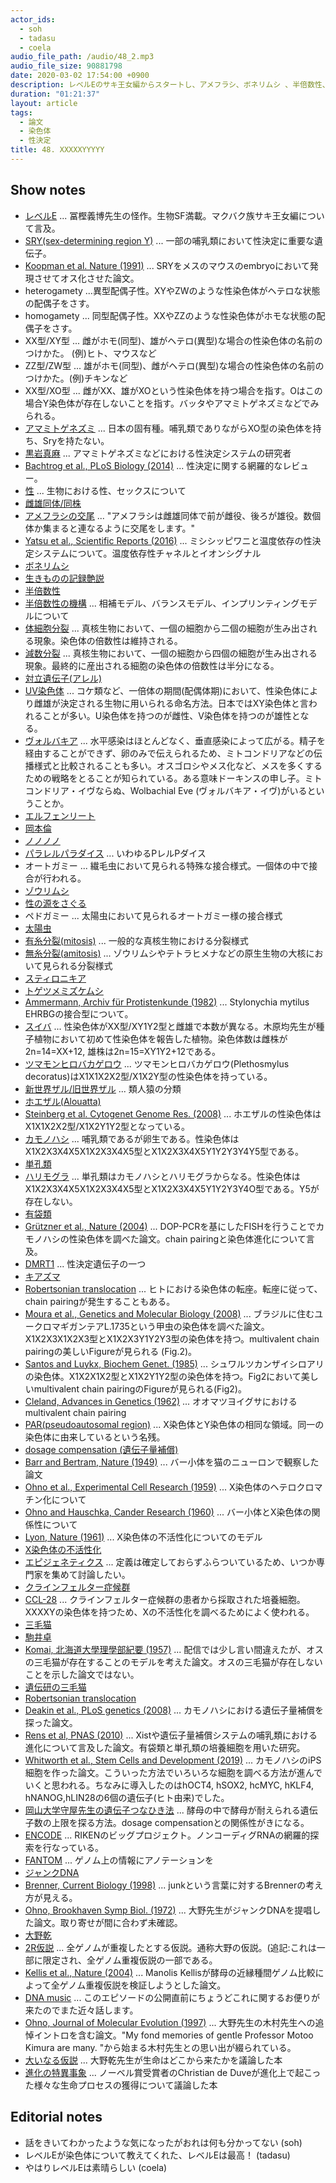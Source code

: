 ```yaml
---
actor_ids:
  - soh
  - tadasu
  - coela
audio_file_path: /audio/48_2.mp3
audio_file_size: 90881798
date: 2020-03-02 17:54:00 +0900
description: レベルEのサキ王女編からスタートし、アメフラシ、ボネリムシ 、半倍数性、ヴォルバキアによる破壊、ゾウリムシ、カモノハシ、オスの三毛猫など、真核生物における多様な性決定システムと性染色体について話しました。 
duration: "01:21:37"
layout: article
tags: 
  - 論文
  - 染色体
  - 性決定
title: 48. XXXXXYYYYY
---
```


## Show notes
- [レベルE](https://www.amazon.co.jp/dp/B00KYMOCAS/?tag=researchatf04-22) ... 冨樫義博先生の怪作。生物SF満載。マクバク族サキ王女編について言及。
- [SRY(sex-determining region Y)](https://ghr.nlm.nih.gov/gene/SRY) ... 一部の哺乳類において性決定に重要な遺伝子。
- [Koopman et al. Nature (1991)](https://www.nature.com/articles/351117a0) ... SRYをメスのマウスのembryoにおいて発現させてオス化させた論文。
- heterogamety ...異型配偶子性。XYやZWのような性染色体がヘテロな状態の配偶子をさす。
- homogamety ... 同型配偶子性。XXやZZのような性染色体がホモな状態の配偶子をさす。
- XX型/XY型 ... 雌がホモ(同型)、雄がヘテロ(異型)な場合の性染色体の名前のつけかた。 (例)ヒト、マウスなど
- ZZ型/ZW型 ... 雄がホモ(同型)、雌がヘテロ(異型)な場合の性染色体の名前のつけかた。(例)チキンなど
- XX型/XO型 ... 雌がXX、雄がXOという性染色体を持つ場合を指す。Oはこの場合Y染色体が存在しないことを指す。バッタやアマミトゲネズミなどでみられる。
- [アマミトゲネズミ](https://ja.wikipedia.org/wiki/%E3%82%A2%E3%83%9E%E3%83%9F%E3%83%88%E3%82%B2%E3%83%8D%E3%82%BA%E3%83%9F) ... 日本の固有種。哺乳類でありながらXO型の染色体を持ち、Sryを持たない。
- [黒岩真麻](https://sites.google.com/site/kuroiwagroup/) ... アマミトゲネズミなどにおける性決定システムの研究者
- [Bachtrog et al., PLoS Biology (2014)](https://journals.plos.org/plosbiology/article?id=10.1371/journal.pbio.1001899) ... 性決定に関する網羅的なレビュー。
- [性](https://ja.wikipedia.org/wiki/%E6%80%A7_(%E7%94%9F%E7%89%A9%E5%AD%A6)) ... 生物における性、セックスについて
- [雌雄同体/同株](https://ja.wikipedia.org/wiki/%E9%9B%8C%E9%9B%84%E5%90%8C%E4%BD%93)
- [アメフラシの交尾](http://sunobeken.blog.fc2.com/blog-entry-12.html) ... "アメフラシは雌雄同体で前が雌役、後ろが雄役。数個体か集まると連なるように交尾をします。"
- [Yatsu et al., Scientific Reports (2016)](https://www.nature.com/articles/srep18581) ... ミシシッピワニと温度依存の性決定システムについて。温度依存性チャネルとイオンシグナル
- [ボネリムシ](http://www.ii-okinawa.ne.jp/people/croissan/nanjakorya/bonerimusi.html)
- [生きものの記録艶説](https://dl.ndl.go.jp/info:ndljp/pid/2934785)
- [半倍数性](https://ja.wikipedia.org/wiki/%E5%8D%8A%E5%80%8D%E6%95%B0%E6%80%A7)
- [半倍数性の機構](https://www.jstage.jst.go.jp/article/nl2001jsce/2003/111/2003_111_111_31/_pdf/-char/ja) ... 相補モデル、バランスモデル、インプリンティングモデルについて
- [体細胞分裂](https://ja.wikipedia.org/wiki/%E4%BD%93%E7%B4%B0%E8%83%9E%E5%88%86%E8%A3%82) ... 真核生物において、一個の細胞から二個の細胞が生み出される現象。染色体の倍数性は維持される。
- [減数分裂](https://ja.wikipedia.org/wiki/%E6%B8%9B%E6%95%B0%E5%88%86%E8%A3%82) ... 真核生物において、一個の細胞から四個の細胞が生み出される現象。最終的に産出される細胞の染色体の倍数性は半分になる。
- [対立遺伝子(アレル)](https://ja.wikipedia.org/wiki/%E5%AF%BE%E7%AB%8B%E9%81%BA%E4%BC%9D%E5%AD%90)
- [UV染色体](https://www.ncbi.nlm.nih.gov/pmc/articles/PMC6128410/) ... コケ類など、一倍体の期間(配偶体期)において、性染色体により雌雄が決定される生物に用いられる命名方法。日本ではXY染色体と言われることが多い。U染色体を持つのが雌性、V染色体を持つのが雄性となる。
- [ヴォルバキア](https://ja.wikipedia.org/wiki/%E3%83%9C%E3%83%AB%E3%83%90%E3%82%AD%E3%82%A2) ... 水平感染はほとんどなく、垂直感染によって広がる。精子を経由することができず、卵のみで伝えられるため、ミトコンドリアなどの伝播様式と比較されることも多い。オスゴロシやメス化など、メスを多くするための戦略をとることが知られている。ある意味ドーキンスの申し子。ミトコンドリア・イヴならぬ、Wolbachial Eve (ヴォルバキア・イヴ)がいるということか。
- [エルフェンリート](https://www.amazon.co.jp/dp/B00ECT85R0/?tag=researchatf04-22)
- [岡本倫](https://ja.wikipedia.org/wiki/%E5%B2%A1%E6%9C%AC%E5%80%AB)
- [ノノノノ](https://www.amazon.co.jp/dp/B00ALSZQIW/?tag=researchatf04-22)
- [パラレルパラダイス](https://yanmaga.jp/c/parapara/) ... いわゆるPレルPダイス
- オートガミー ... 繊毛虫において見られる特殊な接合様式。一個体の中で接合が行われる。
- [ゾウリムシ](https://ja.wikipedia.org/wiki/%E3%82%BE%E3%82%A6%E3%83%AA%E3%83%A0%E3%82%B7)
- [性の源をさぐる](https://www.amazon.co.jp/%E6%80%A7%E3%81%AE%E6%BA%90%E3%82%92%E3%81%95%E3%81%90%E3%82%8B-%E5%B2%A9%E6%B3%A2%E6%96%B0%E6%9B%B8-%E6%A8%8B%E6%B8%A1-%E5%AE%8F%E4%B8%80/dp/4004203457)
- ペドガミー ... 太陽虫において見られるオートガミー様の接合様式
- [太陽虫](https://ja.wikipedia.org/wiki/%E5%A4%AA%E9%99%BD%E8%99%AB)
- [有糸分裂(mitosis)](https://ja.wikipedia.org/wiki/%E6%9C%89%E7%B3%B8%E5%88%86%E8%A3%82) ...  一般的な真核生物における分裂様式
- [無糸分裂(amitosis)](https://www.weblio.jp/content/%E7%84%A1%E7%B3%B8%E5%88%86%E8%A3%82) ... ゾウリムシやテトラヒメナなどの原生生物の大核において見られる分裂様式
- [スティロニキア](https://ja.wikipedia.org/wiki/%E3%82%B9%E3%83%86%E3%82%A3%E3%83%AD%E3%83%8B%E3%82%AD%E3%82%A2)
- [トゲツメミズケムシ](https://www.edu-ctr.pref.kanagawa.jp/kyouka/seibutu/micro/parts/10.html)
- [Ammermann, Archiv für Protistenkunde (1982)](https://www.sciencedirect.com/science/article/abs/pii/S0003936582800547) ... Stylonychia mytilus EHRBGの接合型について。
- [スイバ](https://ja.wikipedia.org/wiki/%E3%82%B9%E3%82%A4%E3%83%90) ... 性染色体がXX型/XY1Y2型と雌雄で本数が異なる。木原均先生が種子植物において初めて性染色体を報告した植物。染色体数は雌株が2n=14=XX+12, 雄株は2n=15=XY1Y2+12である。
- [ツマモンヒロバカゲロウ](https://www.jstage.jst.go.jp/article/ggs1921/31/2/31_2_54/_pdf/-char/ja) ... ツマモンヒロバカゲロウ(Plethosmylus decoratus)はX1X1X2X2型/X1X2Y型の性染色体を持っている。
- [新世界ザル/旧世界ザル](https://www.pri.kyoto-u.ac.jp/PRI-QandA/BKeitouju.html) ... 類人猿の分類
- [ホエザル(Alouatta)](https://natgeo.nikkeibp.co.jp/nng/article/20141218/428900/) 
- [Steinberg et al. Cytogenet Genome Res. (2008)](https://www.ncbi.nlm.nih.gov/pubmed/19096205) ... ホエザルの性染色体はX1X1X2X2型/X1X2Y1Y2型となっている。
- [カモノハシ](https://ja.wikipedia.org/wiki/%E3%82%AB%E3%83%A2%E3%83%8E%E3%83%8F%E3%82%B7) ... 哺乳類であるが卵生である。性染色体はX1X2X3X4X5X1X2X3X4X5型とX1X2X3X4X5Y1Y2Y3Y4Y5型である。
- [単孔類](https://kotobank.jp/word/%E5%8D%98%E5%AD%94%E9%A1%9E-95014)
- [ハリモグラ](https://ja.wikipedia.org/wiki/%E3%83%8F%E3%83%AA%E3%83%A2%E3%82%B0%E3%83%A9) ... 単孔類はカモノハシとハリモグラからなる。性染色体はX1X2X3X4X5X1X2X3X4X5型とX1X2X3X4X5Y1Y2Y3Y4O型である。Y5が存在しない。
- [有袋類](https://ja.wikipedia.org/wiki/%E6%9C%89%E8%A2%8B%E9%A1%9E)
- [Grützner et al., Nature (2004)](https://www.nature.com/articles/nature03021) ... DOP-PCRを基にしたFISHを行うことでカモノハシの性染色体を調べた論文。chain pairingと染色体進化について言及。
- [DMRT1](https://ghr.nlm.nih.gov/gene/DMRT1) ... 性決定遺伝子の一つ
- [キアズマ](https://www.weblio.jp/content/%E3%82%AD%E3%82%A2%E3%82%BA%E3%83%9E)
- [Robertsonian translocation](https://en.wikipedia.org/wiki/Robertsonian_translocation) ... ヒトにおける染色体の転座。転座に従って、chain pairingが発生することもある。
- [Moura et al., Genetics and Molecular Biology (2008)](http://www.scielo.br/scielo.php?script=sci_arttext&pid=S1415-47572008000300007) ... ブラジルに住むユークロマギガンテアL.1735という甲虫の染色体を調べた論文。X1X2X3X1X2X3型とX1X2X3Y1Y2Y3型の染色体を持つ。multivalent chain pairingの美しいFigureが見られる (Fig.2)。
- [Santos and Luykx, Biochem Genet. (1985)](https://www.ncbi.nlm.nih.gov/pubmed/4084214) ... シュワルツカンザイシロアリの染色体。X1X2X1X2型とX1X2Y1Y2型の染色体を持つ。Fig2において美しいmultivalent chain pairingのFigureが見られる(Fig2)。
- [Cleland, Advances in Genetics (1962)](https://www.sciencedirect.com/science/article/abs/pii/S0065266008602874) ... オオマツヨイグサにおけるmultivalent chain pairing
- [PAR(pseudoautosomal region)](https://en.wikipedia.org/wiki/Pseudoautosomal_region) ... X染色体とY染色体の相同な領域。同一の染色体に由来しているという名残。
- [dosage compensation (遺伝子量補償)](https://ja.wikipedia.org/wiki/%E9%81%BA%E4%BC%9D%E5%AD%90%E9%87%8F%E8%A3%9C%E5%84%9F)
- [Barr and Bertram, Nature (1949)](https://www.nature.com/articles/163676a0) ... バー小体を猫のニューロンで観察した論文
- [Ohno et al., Experimental Cell Research (1959)](https://www.sciencedirect.com/science/article/abs/pii/001448275990031X) ... X染色体のヘテロクロマチン化について
- [Ohno and Hauschka, Cander Research (1960)](https://cancerres.aacrjournals.org/content/20/4/541.long) ... バー小体とX染色体の関係性について
- [Lyon, Nature (1961)](https://www.nature.com/articles/190372a0) ... X染色体の不活性化についてのモデル
- [X染色体の不活性化](https://ja.wikipedia.org/wiki/X%E6%9F%93%E8%89%B2%E4%BD%93%E3%81%AE%E4%B8%8D%E6%B4%BB%E6%80%A7%E5%8C%96)
- [エピジェネティクス](https://ja.wikipedia.org/wiki/%E3%82%A8%E3%83%94%E3%82%B8%E3%82%A7%E3%83%8D%E3%83%86%E3%82%A3%E3%82%AF%E3%82%B9) ... 定義は確定しておらずふらついているため、いつか専門家を集めて討論したい。
- [クラインフェルター症候群](https://ja.wikipedia.org/wiki/%E3%82%AF%E3%83%A9%E3%82%A4%E3%83%B3%E3%83%95%E3%82%A7%E3%83%AB%E3%82%BF%E3%83%BC%E7%97%87%E5%80%99%E7%BE%A4)
- [CCL-28](https://www.atcc.org/Products/All/CCL-28.aspx) ... クラインフェルター症候群の患者から採取された培養細胞。XXXXYの染色体を持つため、Xの不活性化を調べるためによく使われる。
- [三毛猫](https://ja.wikipedia.org/wiki/%E4%B8%89%E6%AF%9B%E7%8C%AB)
- [駒井卓](https://ja.wikipedia.org/wiki/%E9%A7%92%E4%BA%95%E5%8D%93)
- [Komai, 北海道大學理學部紀要 (1957)](https://eprints.lib.hokudai.ac.jp/dspace/bitstream/2115/27237/1/13(1_4)_P253-258.pdf) ... 配信では少し言い間違えたが、オスの三毛猫が存在することのモデルを考えた論文。オスの三毛猫が存在しないことを示した論文ではない。
- [遺伝研の三毛猫](https://izu.keizai.biz/headline/303/)
- [Robertsonian translocation](https://en.wikipedia.org/wiki/Robertsonian_translocation)
- [Deakin et al., PLoS genetics (2008)](https://journals.plos.org/plosgenetics/article?id=10.1371/journal.pgen.1000140) ... カモノハシにおける遺伝子量補償を探った論文。
- [Rens et al, PNAS (2010)](https://www.pnas.org/content/107/41/17657.long) ... Xistや遺伝子量補償システムの哺乳類における進化について言及した論文。有袋類と単孔類の培養細胞を用いた研究。
- [Whitworth et al., Stem Cells and Development (2019)](https://www.liebertpub.com/doi/pdf/10.1089/scd.2018.0179) ... カモノハシのiPS細胞を作った論文。こういった方法でいろいろな細胞を調べる方法が進んでいくと思われる。ちなみに導入したのはhOCT4, hSOX2, hcMYC, hKLF4, hNANOG,hLIN28の6個の遺伝子(ヒト由来)でした。
- [岡山大学守屋先生の遺伝子つなひき法](https://tenure5.vbl.okayama-u.ac.jp/~hisaom/HMwiki/index.php?%E9%81%BA%E4%BC%9D%E5%AD%90%E3%81%A4%E3%81%AA%E3%81%B2%E3%81%8D%E6%B3%95) ... 酵母の中で酵母が耐えられる遺伝子数の上限を探る方法。dosage compensationとの関係性がきになる。
- [ENCODE](https://www.encodeproject.org/) ... RIKENのビッグプロジェクト。ノンコーディグRNAの網羅的探索を行なっている。
- [FANTOM](https://fantom.gsc.riken.jp/) ... ゲノム上の情報にアノテーションを
- [ジャンクDNA](https://ja.wikipedia.org/wiki/%E3%82%B8%E3%83%A3%E3%83%B3%E3%82%AFDNA)
- [Brenner, Current Biology (1998)](https://www.cell.com/current-biology/fulltext/S0960-9822(98)70427-0) ... junkという言葉に対するBrennerの考え方が見える。
- [Ohno, Brookhaven Symp Biol. (1972)](https://www.ncbi.nlm.nih.gov/pubmed/5065367) ... 大野先生がジャンクDNAを提唱した論文。取り寄せが間に合わず未確認。
- [大野乾](https://ja.wikipedia.org/wiki/%E5%A4%A7%E9%87%8E%E4%B9%BE)
- [2R仮説](https://ja.wikipedia.org/wiki/2R%E4%BB%AE%E8%AA%AC) ... 全ゲノムが重複したとする仮説。通称大野の仮説。(追記:これは一部に限定され、全ゲノム重複仮説の一部である。
- [Kellis et al., Nature (2004)](https://www.nature.com/articles/nature02424) ... Manolis Kellisが酵母の近縁種間ゲノム比較によって全ゲノム重複仮説を検証しようとした論文。
- [DNA music](https://en.wikipedia.org/wiki/Protein_music) ...  このエピソードの公開直前にちょうどこれに関するお便りが来たのでまた近々話します。
- [Ohno, Journal of Molecular Evolution (1997)](https://link.springer.com/article/10.1007/PL00000055) ... 大野先生の木村先生への追悼イントロを含む論文。"My fond memories of gentle Professor Motoo Kimura are many. "から始まる木村先生との思い出が綴られている。
- [大いなる仮説](https://www.amazon.co.jp/dp/4946398678/?tag=researchatf04-22) ... 大野乾先生が生命はどこから来たかを議論した本
- [進化の特異事象](https://www.amazon.co.jp/dp/4903532054/?tag=researchatf04-22) ... ノーベル賞受賞者のChristian de Duveが進化上で起こった様々な生命プロセスの獲得について議論した本

## Editorial notes
- 話をきいてわかったような気になったがおれは何も分かってない (soh)
- レベルEが染色体について教えてくれた、レベルEは最高！ (tadasu)
- やはりレベルEは素晴らしい (coela)
